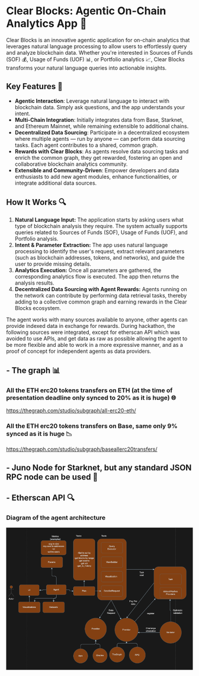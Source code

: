 # Clear Blocks: Agentic On-Chain Analytics App 🚀

Clear Blocks is an innovative agentic application for on-chain analytics that leverages natural language processing to allow users to effortlessly query and analyze blockchain data. Whether you're interested in Sources of Funds (SOF) 💰, Usage of Funds (UOF) 📊, or Portfolio analytics 📈, Clear Blocks transforms your natural language queries into actionable insights.

## Key Features 🌟

- **Agentic Interaction**: Leverage natural language to interact with blockchain data. Simply ask questions, and the app understands your intent.
- **Multi-Chain Integration**: Initially integrates data from Base, Starknet, and Ethereum Mainnet, while remaining extensible to additional chains.
- **Decentralized Data Sourcing**: Participate in a decentralized ecosystem where multiple agents — run by anyone — can perform data sourcing tasks. Each agent contributes to a shared, common graph.
- **Rewards with Clear Blocks**: As agents resolve data sourcing tasks and enrich the common graph, they get rewarded, fostering an open and collaborative blockchain analytics community.
- **Extensible and Community-Driven**: Empower developers and data enthusiasts to add new agent modules, enhance functionalities, or integrate additional data sources.

## How It Works 🔍

1. **Natural Language Input:** The application starts by asking users what type of blockchain analysis they require. The system actually supports queries related to Sources of Funds (SOF), Usage of Funds (UOF), and Portfolio analysis.
2. **Intent & Parameter Extraction:** The app uses natural language processing to identify the user's request, extract relevant parameters (such as blockchain addresses, tokens, and networks), and guide the user to provide missing details.
3. **Analytics Execution:** Once all parameters are gathered, the corresponding analytics flow is executed. The app then returns the analysis results.
4. **Decentralized Data Sourcing with Agent Rewards:** Agents running on the network can contribute by performing data retrieval tasks, thereby adding to a collective common graph and earning rewards in the Clear Blocks ecosystem.

The agent works with many sources available to anyone, other agents can provide indexed data in exchange for rewards. During hackathon, the following sources were integrated, except for etherscan API which was avoided to use APIs, and get data as raw as possible allowing the agent to be more flexible and able to work in a more expressive manner, and as a proof of concept for independent agents as data providers.

## - The graph 📊

### All the ETH erc20 tokens transfers on ETH (at the time of presentation deadline only synced to 20% as it is huge) 🌐
https://thegraph.com/studio/subgraph/all-erc20-eth/

### All the ETH erc20 tokens transfers on Base, same only 9% synced as it is huge 📉
https://thegraph.com/studio/subgraph/baseallerc20transfers/

## - Juno Node for Starknet, but any standard JSON RPC node can be used 🔗

## - Etherscan API 🔍



### Diagram of the agent architecture

![Project Screenshot](./diag.png)